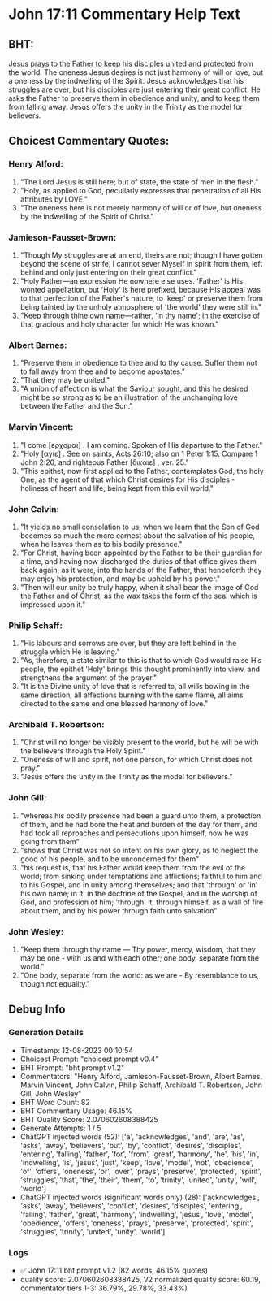 # John 17:11 Commentary Help Text

## BHT:
Jesus prays to the Father to keep his disciples united and protected from the world. The oneness Jesus desires is not just harmony of will or love, but a oneness by the indwelling of the Spirit. Jesus acknowledges that his struggles are over, but his disciples are just entering their great conflict. He asks the Father to preserve them in obedience and unity, and to keep them from falling away. Jesus offers the unity in the Trinity as the model for believers.

## Choicest Commentary Quotes:
### Henry Alford:
1. "The Lord Jesus is still here; but of state, the state of men in the flesh."
2. "Holy, as applied to God, peculiarly expresses that penetration of all His attributes by LOVE."
3. "The oneness here is not merely harmony of will or of love, but oneness by the indwelling of the Spirit of Christ."

### Jamieson-Fausset-Brown:
1. "Though My struggles are at an end, theirs are not; though I have gotten beyond the scene of strife, I cannot sever Myself in spirit from them, left behind and only just entering on their great conflict."
2. "Holy Father—an expression He nowhere else uses. 'Father' is His wonted appellation, but 'Holy' is here prefixed, because His appeal was to that perfection of the Father's nature, to 'keep' or preserve them from being tainted by the unholy atmosphere of 'the world' they were still in."
3. "Keep through thine own name—rather, 'in thy name'; in the exercise of that gracious and holy character for which He was known."

### Albert Barnes:
1. "Preserve them in obedience to thee and to thy cause. Suffer them not to fall away from thee and to become apostates."
2. "That they may be united."
3. "A union of affection is what the Saviour sought, and this he desired might be so strong as to be an illustration of the unchanging love between the Father and the Son."

### Marvin Vincent:
1. "I come [ερχομαι] . I am coming. Spoken of His departure to the Father." 
2. "Holy [αγιε] . See on saints, Acts 26:10; also on 1 Peter 1:15. Compare 1 John 2:20, and righteous Father [δικαιε] , ver. 25." 
3. "This epithet, now first applied to the Father, contemplates God, the holy One, as the agent of that which Christ desires for His disciples - holiness of heart and life; being kept from this evil world."

### John Calvin:
1. "It yields no small consolation to us, when we learn that the Son of God becomes so much the more earnest about the salvation of his people, when he leaves them as to his bodily presence."
2. "For Christ, having been appointed by the Father to be their guardian for a time, and having now discharged the duties of that office gives them back again, as it were, into the hands of the Father, that henceforth they may enjoy his protection, and may be upheld by his power."
3. "Then will our unity be truly happy, when it shall bear the image of God the Father and of Christ, as the wax takes the form of the seal which is impressed upon it."

### Philip Schaff:
1. "His labours and sorrows are over, but they are left behind in the struggle which He is leaving."
2. "As, therefore, a state similar to this is that to which God would raise His people, the epithet 'Holy' brings this thought prominently into view, and strengthens the argument of the prayer."
3. "It is the Divine unity of love that is referred to, all wills bowing in the same direction, all affections burning with the same flame, all aims directed to the same end one blessed harmony of love."

### Archibald T. Robertson:
1. "Christ will no longer be visibly present to the world, but he will be with the believers through the Holy Spirit."
2. "Oneness of will and spirit, not one person, for which Christ does not pray."
3. "Jesus offers the unity in the Trinity as the model for believers."

### John Gill:
1. "whereas his bodily presence had been a guard unto them, a protection of them, and he had bore the heat and burden of the day for them, and had took all reproaches and persecutions upon himself, now he was going from them"
2. "shows that Christ was not so intent on his own glory, as to neglect the good of his people, and to be unconcerned for them"
3. "his request is, that his Father would keep them from the evil of the world; from sinking under temptations and afflictions; faithful to him and to his Gospel, and in unity among themselves; and that 'through' or 'in' his own name; in it, in the doctrine of the Gospel, and in the worship of God, and profession of him; 'through' it, through himself, as a wall of fire about them, and by his power through faith unto salvation"

### John Wesley:
1. "Keep them through thy name — Thy power, mercy, wisdom, that they may be one - with us and with each other; one body, separate from the world." 
2. "One body, separate from the world: as we are - By resemblance to us, though not equality."


## Debug Info
### Generation Details
- Timestamp: 12-08-2023 00:10:54
- Choicest Prompt: "choicest prompt v0.4"
- BHT Prompt: "bht prompt v1.2"
- Commentators: "Henry Alford, Jamieson-Fausset-Brown, Albert Barnes, Marvin Vincent, John Calvin, Philip Schaff, Archibald T. Robertson, John Gill, John Wesley"
- BHT Word Count: 82
- BHT Commentary Usage: 46.15%
- BHT Quality Score: 2.070602608388425
- Generate Attempts: 1 / 5
- ChatGPT injected words (52):
	['a', 'acknowledges', 'and', 'are', 'as', 'asks', 'away', 'believers', 'but', 'by', 'conflict', 'desires', 'disciples', 'entering', 'falling', 'father', 'for', 'from', 'great', 'harmony', 'he', 'his', 'in', 'indwelling', 'is', 'jesus', 'just', 'keep', 'love', 'model', 'not', 'obedience', 'of', 'offers', 'oneness', 'or', 'over', 'prays', 'preserve', 'protected', 'spirit', 'struggles', 'that', 'the', 'their', 'them', 'to', 'trinity', 'united', 'unity', 'will', 'world']
- ChatGPT injected words (significant words only) (28):
	['acknowledges', 'asks', 'away', 'believers', 'conflict', 'desires', 'disciples', 'entering', 'falling', 'father', 'great', 'harmony', 'indwelling', 'jesus', 'love', 'model', 'obedience', 'offers', 'oneness', 'prays', 'preserve', 'protected', 'spirit', 'struggles', 'trinity', 'united', 'unity', 'world']

### Logs
- ✅ John 17:11 bht prompt v1.2 (82 words, 46.15% quotes)
- quality score: 2.070602608388425, V2 normalized quality score: 60.19, commentator tiers 1-3: 36.79%, 29.78%, 33.43%)